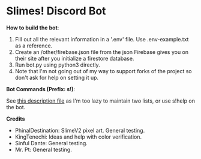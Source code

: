 # Slimes! Discord Bot


**How to build the bot**:

1. Fill out all the relevant information in a '.env' file. Use .env-example.txt as a reference.
2. Create an /other/firebase.json file from the json Firebase gives you on their site after you initialize a firestore database.
1. Run bot.py using python3 directly.
1. Note that I'm not going out of my way to support forks of the project so don't ask for help on setting it up.


**Bot Commands (Prefix: s!)**:

See [this description file](https://github.com/Lavaskin/slimes-bot/blob/main/other/desc.json) as I'm too lazy to maintain two lists, or use s!help on the bot.


**Credits**
- PhinalDestination: SlimeV2 pixel art. General testing.
- KingTenechi: Ideas and help with color verification.
- Sinful Dante: General testing.
- Mr. Pt: General testing.